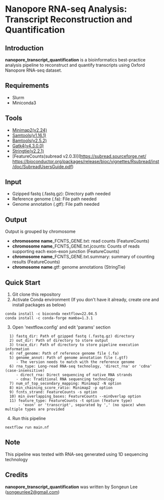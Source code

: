 # Nanopore RNA-seq Analysis: Transcript Reconstruction and Quantification


## Introduction
**nanopore_transcript_quantification** is a bioinformatics best-practice analysis pipeline to reconstruct and quantify transcripts using Oxford Nanopore RNA-seq dataset.

## Requirements
  - Slurm
  - Miniconda3

## Tools
  - [Minimap2(v2.24)](https://github.com/lh3/minimap2)
  - [Samtools(v1.16.1)](http://www.htslib.org/doc/samtools.html)
  - [Bamtools(v2.5.2)](https://github.com/pezmaster31/bamtools)
  - [Gatk4(v4.3.0.0)](https://gatk.broadinstitute.org/hc/en-us/sections/9570256638747-4-3-0-0-Current)
  - [Stringtie(v2.2.1)](https://github.com/gpertea/stringtie)
  - [FeatureCounts(subread v2.0.3)](https://subread.sourceforge.net/ https://bioconductor.org/packages/release/bioc/vignettes/Rsubread/inst/doc/SubreadUsersGuide.pdf)

## Input
- Gzipped fastq (.fastq.gz): Directory path needed
- Reference genome (.fa): File path needed
- Genome annotation (.gtf): File path needed 

## Output
Output is grouped by chromosome
- **chromosome name**_FCNTS_GENE.txt: read counts (FeatureCounts)
- **chromosome name**_FCNTS_GENE.txt.jcounts: Counts of reads supporting each exon-exon junction (FeatureCounts)
- **chromosome name**_FCNTS_GENE.txt.summary: summary of counting results (FeatureCounts)
- **chromosome name**.gtf: genome annotations (StringTie)

## Quick Start
1. Git clone this repository 
2. Activate Conda environment (If you don't have it already, create one and install packages as below)
```
conda install -c bioconda nextflow=22.04.5
conda install -c conda-forge mamba=1.3.1
``` 
3. Open 'nextflow.config' and edit 'params' section 
```
  1) fastq_dir: Path of gzipped fastq (.fastq.gz) directory
  2) out_dir: Path of directory to store output
  3) trace_dir: Path of directory to store pipeline execution information
  4) ref_genome: Path of reference genome file (.fa) 
  5) genome_annot: Path of genome annotation file (.gtf)
     - The version needs to match with the reference genome
  6) rna_type: Long-read RNA-seq technology, 'direct_rna' or 'cdna' (case-insensitive)
     - direct_rna: Direct sequencing of native RNA strands
     - cdna: Traditional RNA sequencing technology
  7) num_of_top_secondary_mapping: Minimap2 -N option
  8) min_chaining_score_ratio: Minimap2 -p option 
  9) fcnts_strand: FeatureCounts -s option 
  10) min_overlapping_bases: FeatureCounts --minOverlap option 
  11) feature_type: FeatureCounts -t option (feature type)
      - 'exon' or 'transcript', separated by ',' (no space) when multiple types are provided 
```
4. Run this pipeline  
```
nextflow run main.nf
```

## Note
 This pipeline was tested with RNA-seq generated using 1D sequencing technology 

## Credits
 **nanopore_transcript_quantification** was written by Songeun Lee (songeunlee2@gmail.com)

